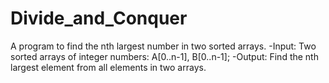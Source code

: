 # Divide_and_Conquer

A program to find the nth largest number in two sorted arrays.
-Input: Two sorted arrays of integer numbers: A[0..n-1], B[0..n-1];
-Output: Find the nth largest element from all elements in two arrays.
